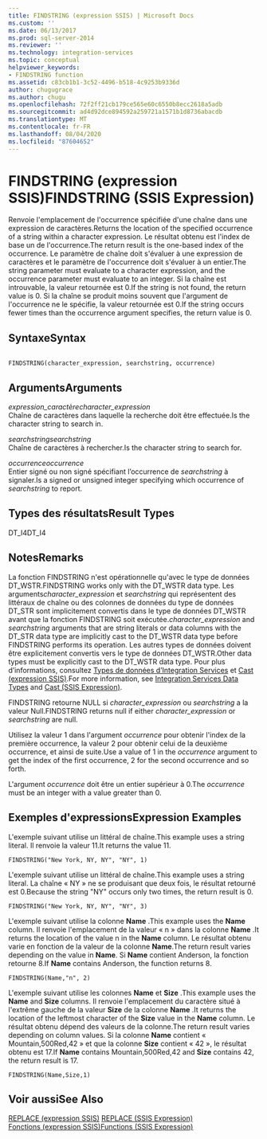 ```yaml
---
title: FINDSTRING (expression SSIS) | Microsoft Docs
ms.custom: ''
ms.date: 06/13/2017
ms.prod: sql-server-2014
ms.reviewer: ''
ms.technology: integration-services
ms.topic: conceptual
helpviewer_keywords:
- FINDSTRING function
ms.assetid: c83cb1b1-3c52-4496-b518-4c9253b9336d
author: chugugrace
ms.author: chugu
ms.openlocfilehash: 72f2ff21cb179ce565e60c6550b8ecc2618a5adb
ms.sourcegitcommit: ad4d92dce894592a259721a1571b1d8736abacdb
ms.translationtype: MT
ms.contentlocale: fr-FR
ms.lasthandoff: 08/04/2020
ms.locfileid: "87604652"
---
```

# <a name="findstring-ssis-expression"></a><span data-ttu-id="6ab8d-102">FINDSTRING (expression SSIS)</span><span class="sxs-lookup"><span data-stu-id="6ab8d-102">FINDSTRING (SSIS Expression)</span></span>
  <span data-ttu-id="6ab8d-103">Renvoie l'emplacement de l'occurrence spécifiée d'une chaîne dans une expression de caractères.</span><span class="sxs-lookup"><span data-stu-id="6ab8d-103">Returns the location of the specified occurrence of a string within a character expression.</span></span> <span data-ttu-id="6ab8d-104">Le résultat obtenu est l'index de base un de l'occurrence.</span><span class="sxs-lookup"><span data-stu-id="6ab8d-104">The return result is the one-based index of the occurrence.</span></span> <span data-ttu-id="6ab8d-105">Le paramètre de chaîne doit s'évaluer à une expression de caractères et le paramètre de l'occurrence doit s'évaluer à un entier.</span><span class="sxs-lookup"><span data-stu-id="6ab8d-105">The string parameter must evaluate to a character expression, and the occurrence parameter must evaluate to an integer.</span></span> <span data-ttu-id="6ab8d-106">Si la chaîne est introuvable, la valeur retournée est 0.</span><span class="sxs-lookup"><span data-stu-id="6ab8d-106">If the string is not found, the return value is 0.</span></span> <span data-ttu-id="6ab8d-107">Si la chaîne se produit moins souvent que l'argument de l'occurrence ne le spécifie, la valeur retournée est 0.</span><span class="sxs-lookup"><span data-stu-id="6ab8d-107">If the string occurs fewer times than the occurrence argument specifies, the return value is 0.</span></span>  
  
## <a name="syntax"></a><span data-ttu-id="6ab8d-108">Syntaxe</span><span class="sxs-lookup"><span data-stu-id="6ab8d-108">Syntax</span></span>  
  
```  
  
FINDSTRING(character_expression, searchstring, occurrence)  
```  
  
## <a name="arguments"></a><span data-ttu-id="6ab8d-109">Arguments</span><span class="sxs-lookup"><span data-stu-id="6ab8d-109">Arguments</span></span>  
 <span data-ttu-id="6ab8d-110">*expression_caractère*</span><span class="sxs-lookup"><span data-stu-id="6ab8d-110">*character_expression*</span></span>  
 <span data-ttu-id="6ab8d-111">Chaîne de caractères dans laquelle la recherche doit être effectuée.</span><span class="sxs-lookup"><span data-stu-id="6ab8d-111">Is the character string to search in.</span></span>  
  
 <span data-ttu-id="6ab8d-112">*searchstring*</span><span class="sxs-lookup"><span data-stu-id="6ab8d-112">*searchstring*</span></span>  
 <span data-ttu-id="6ab8d-113">Chaîne de caractères à rechercher.</span><span class="sxs-lookup"><span data-stu-id="6ab8d-113">Is the character string to search for.</span></span>  
  
 <span data-ttu-id="6ab8d-114">*occurrence*</span><span class="sxs-lookup"><span data-stu-id="6ab8d-114">*occurrence*</span></span>  
 <span data-ttu-id="6ab8d-115">Entier signé ou non signé spécifiant l’occurrence de *searchstring* à signaler.</span><span class="sxs-lookup"><span data-stu-id="6ab8d-115">Is a signed or unsigned integer specifying which occurrence of *searchstring* to report.</span></span>  
  
## <a name="result-types"></a><span data-ttu-id="6ab8d-116">Types des résultats</span><span class="sxs-lookup"><span data-stu-id="6ab8d-116">Result Types</span></span>  
 <span data-ttu-id="6ab8d-117">DT_I4</span><span class="sxs-lookup"><span data-stu-id="6ab8d-117">DT_I4</span></span>  
  
## <a name="remarks"></a><span data-ttu-id="6ab8d-118">Notes</span><span class="sxs-lookup"><span data-stu-id="6ab8d-118">Remarks</span></span>  
 <span data-ttu-id="6ab8d-119">La fonction FINDSTRING n'est opérationnelle qu'avec le type de données DT_WSTR.</span><span class="sxs-lookup"><span data-stu-id="6ab8d-119">FINDSTRING works only with the DT_WSTR data type.</span></span>  <span data-ttu-id="6ab8d-120">Les arguments*character_expression* et *searchstring* qui représentent des littéraux de chaîne ou des colonnes de données du type de données DT_STR sont implicitement convertis dans le type de données DT_WSTR avant que la fonction FINDSTRING soit exécutée.</span><span class="sxs-lookup"><span data-stu-id="6ab8d-120">*character_expression* and *searchstring* arguments that are string literals or data columns with the DT_STR data type are implicitly cast to the DT_WSTR data type before FINDSTRING performs its operation.</span></span> <span data-ttu-id="6ab8d-121">Les autres types de données doivent être explicitement convertis vers le type de données DT_WSTR.</span><span class="sxs-lookup"><span data-stu-id="6ab8d-121">Other data types must be explicitly cast to the DT_WSTR data type.</span></span> <span data-ttu-id="6ab8d-122">Pour plus d’informations, consultez [Types de données d’Integration Services](../data-flow/integration-services-data-types.md) et [Cast &#40;expression SSIS&#41;](cast-ssis-expression.md).</span><span class="sxs-lookup"><span data-stu-id="6ab8d-122">For more information, see [Integration Services Data Types](../data-flow/integration-services-data-types.md) and [Cast &#40;SSIS Expression&#41;](cast-ssis-expression.md).</span></span>  
  
 <span data-ttu-id="6ab8d-123">FINDSTRING retourne NULL si *character_expression* ou *searchstring* a la valeur Null.</span><span class="sxs-lookup"><span data-stu-id="6ab8d-123">FINDSTRING returns null if either *character_expression* or *searchstring* are null.</span></span>  
  
 <span data-ttu-id="6ab8d-124">Utilisez la valeur 1 dans l'argument *occurrence* pour obtenir l'index de la première occurrence, la valeur 2 pour obtenir celui de la deuxième occurrence, et ainsi de suite.</span><span class="sxs-lookup"><span data-stu-id="6ab8d-124">Use a value of 1 in the *occurrence* argument to get the index of the first occurrence, 2 for the second occurrence and so forth.</span></span>  
  
 <span data-ttu-id="6ab8d-125">L'argument *occurrence* doit être un entier supérieur à 0.</span><span class="sxs-lookup"><span data-stu-id="6ab8d-125">The *occurrence* must be an integer with a value greater than 0.</span></span>  
  
## <a name="expression-examples"></a><span data-ttu-id="6ab8d-126">Exemples d'expressions</span><span class="sxs-lookup"><span data-stu-id="6ab8d-126">Expression Examples</span></span>  
 <span data-ttu-id="6ab8d-127">L'exemple suivant utilise un littéral de chaîne.</span><span class="sxs-lookup"><span data-stu-id="6ab8d-127">This example uses a string literal.</span></span> <span data-ttu-id="6ab8d-128">Il renvoie la valeur 11.</span><span class="sxs-lookup"><span data-stu-id="6ab8d-128">It returns the value 11.</span></span>  
  
```  
FINDSTRING("New York, NY, NY", "NY", 1)   
```  
  
 <span data-ttu-id="6ab8d-129">L'exemple suivant utilise un littéral de chaîne.</span><span class="sxs-lookup"><span data-stu-id="6ab8d-129">This example uses a string literal.</span></span> <span data-ttu-id="6ab8d-130">La chaîne « NY » ne se produisant que deux fois, le résultat retourné est 0.</span><span class="sxs-lookup"><span data-stu-id="6ab8d-130">Because the string "NY" occurs only two times, the return result is 0.</span></span>  
  
```  
FINDSTRING("New York, NY, NY", "NY", 3)   
```  
  
 <span data-ttu-id="6ab8d-131">L'exemple suivant utilise la colonne **Name** .</span><span class="sxs-lookup"><span data-stu-id="6ab8d-131">This example uses the **Name** column.</span></span> <span data-ttu-id="6ab8d-132">Il renvoie l'emplacement de la valeur « n » dans la colonne **Name** .</span><span class="sxs-lookup"><span data-stu-id="6ab8d-132">It returns the location of the value n in the **Name** column.</span></span> <span data-ttu-id="6ab8d-133">Le résultat obtenu varie en fonction de la valeur de la colonne **Name**.</span><span class="sxs-lookup"><span data-stu-id="6ab8d-133">The return result varies depending on the value in **Name**.</span></span> <span data-ttu-id="6ab8d-134">Si **Name** contient Anderson, la fonction retourne 8.</span><span class="sxs-lookup"><span data-stu-id="6ab8d-134">If **Name** contains Anderson, the function returns 8.</span></span>  
  
```  
FINDSTRING(Name,"n", 2)   
```  
  
 <span data-ttu-id="6ab8d-135">L'exemple suivant utilise les colonnes **Name** et **Size** .</span><span class="sxs-lookup"><span data-stu-id="6ab8d-135">This example uses the **Name** and **Size** columns.</span></span> <span data-ttu-id="6ab8d-136">Il renvoie l'emplacement du caractère situé à l'extrême gauche de la valeur **Size** de la colonne **Name** .</span><span class="sxs-lookup"><span data-stu-id="6ab8d-136">It returns the location of the leftmost character of the **Size** value in the **Name** column.</span></span> <span data-ttu-id="6ab8d-137">Le résultat obtenu dépend des valeurs de la colonne.</span><span class="sxs-lookup"><span data-stu-id="6ab8d-137">The return result varies depending on column values.</span></span> <span data-ttu-id="6ab8d-138">Si la colonne **Name** contient « Mountain,500Red,42 » et que la colonne **Size** contient « 42 », le résultat obtenu est 17.</span><span class="sxs-lookup"><span data-stu-id="6ab8d-138">If **Name** contains Mountain,500Red,42 and **Size** contains 42, the return result is 17.</span></span>  
  
```  
FINDSTRING(Name,Size,1)   
```  
  
## <a name="see-also"></a><span data-ttu-id="6ab8d-139">Voir aussi</span><span class="sxs-lookup"><span data-stu-id="6ab8d-139">See Also</span></span>  
 <span data-ttu-id="6ab8d-140">[REPLACE &#40;expression SSIS&#41;](replace-ssis-expression.md) </span><span class="sxs-lookup"><span data-stu-id="6ab8d-140">[REPLACE &#40;SSIS Expression&#41;](replace-ssis-expression.md) </span></span>  
 [<span data-ttu-id="6ab8d-141">Fonctions &#40;expression SSIS&#41;</span><span class="sxs-lookup"><span data-stu-id="6ab8d-141">Functions &#40;SSIS Expression&#41;</span></span>](functions-ssis-expression.md)  
  
  
